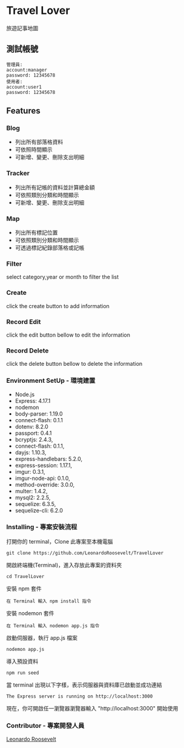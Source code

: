 # Travel Lover
旅遊記事地圖

## 測試帳號
    管理員:
    account:manager
    password: 12345678
    使用者:
    account:user1
    password: 12345678


## Features

### Blog ######
*   列出所有部落格資料
*   可依照時間顯示
*   可新增、變更、刪除支出明細

### Tracker ######
*   列出所有記帳的資料並計算總金額
*   可依照類別分類和時間顯示
*   可新增、變更、刪除支出明細
### Map ######
*   列出所有標記位置
*   可依照類別分類和時間顯示
*   可透過標記紀錄部落格或記帳

### Filter
select category,year or month to filter the list

### Create
click the create button to add information

### Record Edit
click the edit button bellow to edit the information

### Record Delete
click the delete button bellow to delete the information


### Environment SetUp - 環境建置

*   Node.js
*   Express: 4.17.1
*   nodemon
*   body-parser: 1.19.0
*   connect-flash: 0.1.1
*   dotenv: 8.2.0
*   passport: 0.4.1
*   bcryptjs: 2.4.3,
*   connect-flash: 0.1.1,
*   dayjs: 1.10.3,
*   express-handlebars: 5.2.0,
*   express-session: 1.17.1,
*   imgur: 0.3.1,
*   imgur-node-api: 0.1.0,
*   method-override: 3.0.0,
*   multer: 1.4.2,
*   mysql2: 2.2.5,
*   sequelize: 6.3.5,
*   sequelize-cli: 6.2.0

### Installing - 專案安裝流程
打開你的 terminal，Clone 此專案至本機電腦
```
git clone https://github.com/LeonardoRoosevelt/TravelLover
```
開啟終端機(Terminal)，進入存放此專案的資料夾
```
cd TravelLover
```
安裝 npm 套件
```
在 Terminal 輸入 npm install 指令
```
安裝 nodemon 套件
```
在 Terminal 輸入 nodemon app.js 指令
```
啟動伺服器，執行 app.js 檔案
```
nodemon app.js
```
導入預設資料
```
npm run seed
```
當 terminal 出現以下字樣，表示伺服器與資料庫已啟動並成功連結
```
The Express server is running on http://localhost:3000
```

現在，你可開啟任一瀏覽器瀏覽器輸入 "http://localhost:3000" 開始使用



### Contributor - 專案開發人員
[Leonardo Roosevelt](https://github.com/LeonardoRoosevelt)

